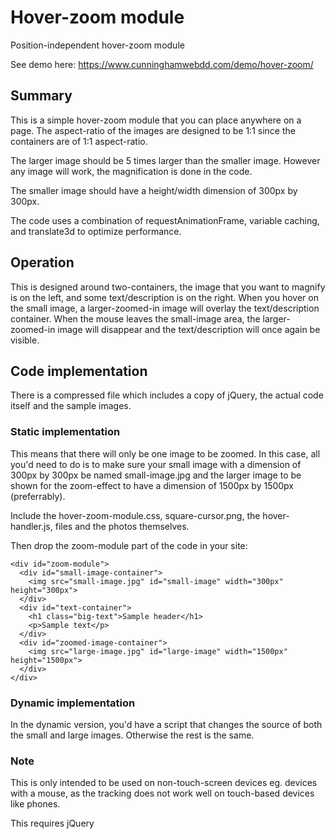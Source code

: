 # Hover-zoom module
Position-independent hover-zoom module

See demo here: https://www.cunninghamwebdd.com/demo/hover-zoom/

## Summary
This is a simple hover-zoom module that you can place anywhere on a page. The aspect-ratio of the images are designed to be 1:1
since the containers are of 1:1 aspect-ratio.

The larger image should be 5 times larger than the smaller image. However any image will work, the magnification is done in the code. 

The smaller image should have a height/width dimension of 300px by 300px.

The code uses a combination of requestAnimationFrame, variable caching, and translate3d to optimize performance.

## Operation

This is designed around two-containers, the image that you want to magnify is on the left, and some text/description is on the right. When you hover on the small image, a larger-zoomed-in image will overlay the text/description container. When the mouse leaves the small-image area, the larger-zoomed-in image will disappear and the text/description will once again be visible.

## Code implementation

There is a compressed file which includes a copy of jQuery, the actual code itself and the sample images.

### Static implementation

This means that there will only be one image to be zoomed. In this case, all you'd need to do is to make sure your small image with a dimension of 300px by 300px be named small-image.jpg and the larger image to be shown for the zoom-effect to have a dimension of 1500px by 1500px (preferrably).

Include the hover-zoom-module.css, square-cursor.png, the hover-handler.js, files and the photos themselves. 

Then drop the zoom-module part of the code in your site:

```
<div id="zoom-module">
  <div id="small-image-container">
    <img src="small-image.jpg" id="small-image" width="300px" height="300px">
  </div>
  <div id="text-container">
    <h1 class="big-text">Sample header</h1>
    <p>Sample text</p>
  </div>
  <div id="zoomed-image-container">
    <img src="large-image.jpg" id="large-image" width="1500px" height="1500px">
  </div>
</div>

```

### Dynamic implementation

In the dynamic version, you'd have a script that changes the source of both the small and large images. Otherwise the rest is the same.

### Note
This is only intended to be used on non-touch-screen devices eg. devices with a mouse, as the tracking does not work well on 
touch-based devices like phones.

This requires jQuery
